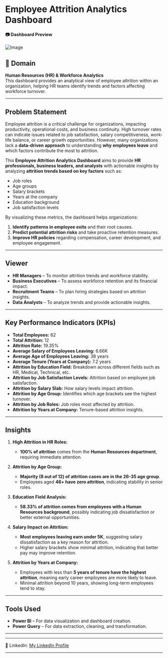 #  Employee Attrition Analytics Dashboard

#### 📷 Dashboard Preview
![Image](https://github.com/user-attachments/assets/cfe5384c-4c65-4b75-8d5b-559fb03a4a5b)


## 🏢 Domain
**Human Resources (HR) & Workforce Analytics**  
This dashboard provides an analytical view of employee attrition within an organization, helping HR teams identify trends and factors affecting workforce turnover.

---

## Problem Statement

Employee attrition is a critical challenge for organizations, impacting productivity, operational costs, and business continuity. High turnover rates can indicate issues related to job satisfaction, salary competitiveness, work-life balance, or career growth opportunities. However, many organizations lack a **data-driven approach** to understanding **why employees leave** and which factors contribute the most to attrition.  

This **Employee Attrition Analytics Dashboard** aims to provide **HR professionals, business leaders, and analysts** with actionable insights by analyzing **attrition trends based on key factors** such as:  
- Job roles  
- Age groups  
- Salary brackets  
- Years at the company  
- Education background  
- Job satisfaction levels  

By visualizing these metrics, the dashboard helps organizations:  
1. **Identify patterns in employee exits** and their root causes.  
2. **Predict potential attrition risks** and take proactive retention measures.  
3. **Improve HR policies** regarding compensation, career development, and employee engagement.   

---

##  Viewer
- **HR Managers** – To monitor attrition trends and workforce stability.  
- **Business Executives** – To assess workforce retention and its financial impact.  
- **Recruitment Teams** – To plan hiring strategies based on attrition insights.  
- **Data Analysts** – To analyze trends and provide actionable insights.

---

##  Key Performance Indicators (KPIs)
- **Total Employees:** 62
- **Total Attrition:** 12
- **Attrition Rate:** 19.35%
- **Average Salary of Employees Leaving:** 6.66K
- **Average Age of Employees Leaving:** 38 years
- **Average Tenure (Years at Company):** 7.2 years
- **Attrition by Education Field:** Breakdown across different fields such as HR, Medical, Technical, etc.
- **Attrition by Job Satisfaction Levels:** Attrition based on employee job satisfaction.
- **Attrition by Salary Slab:** How salary levels impact attrition.
- **Attrition by Age Group:** Identifies which age brackets see the highest turnover.
- **Attrition by Job Roles:** Job roles most affected by attrition.
- **Attrition by Years at Company:** Tenure-based attrition insights.

---

##  Insights
1. **High Attrition in HR Roles:**
   - **100% of attrition** comes from the **Human Resources department**, requiring immediate attention.

2. **Attrition by Age Group:**
   - **Majority (8 out of 12) of attrition cases are in the 26-35 age group**.
   - Employees aged **46+ have zero attrition**, indicating stability in senior roles.

3. **Education Field Analysis:**
   - **58.33% of attrition comes from employees with a Human Resources background**, possibly indicating job dissatisfaction or better external opportunities.

4. **Salary Impact on Attrition:**
   - **Most employees leaving earn under 5K**, suggesting salary dissatisfaction as a key reason for attrition.
   - Higher salary brackets show minimal attrition, indicating that better pay may improve retention.

5. **Attrition by Years at Company:**
   - Employees with less than **5 years of tenure have the highest attrition**, meaning early career employees are more likely to leave.
   - Minimal attrition beyond 10 years, showing long-term employees tend to stay.

---

## Tools Used
- **Power BI** – For data visualization and dashboard creation.
- **Power Query** – For data extraction, cleaning, and transformation.
--- 


---

 
💼 LinkedIn: [My LinkedIn Profile](https://linkedin.com/in/wajahatsiddique)  

---

